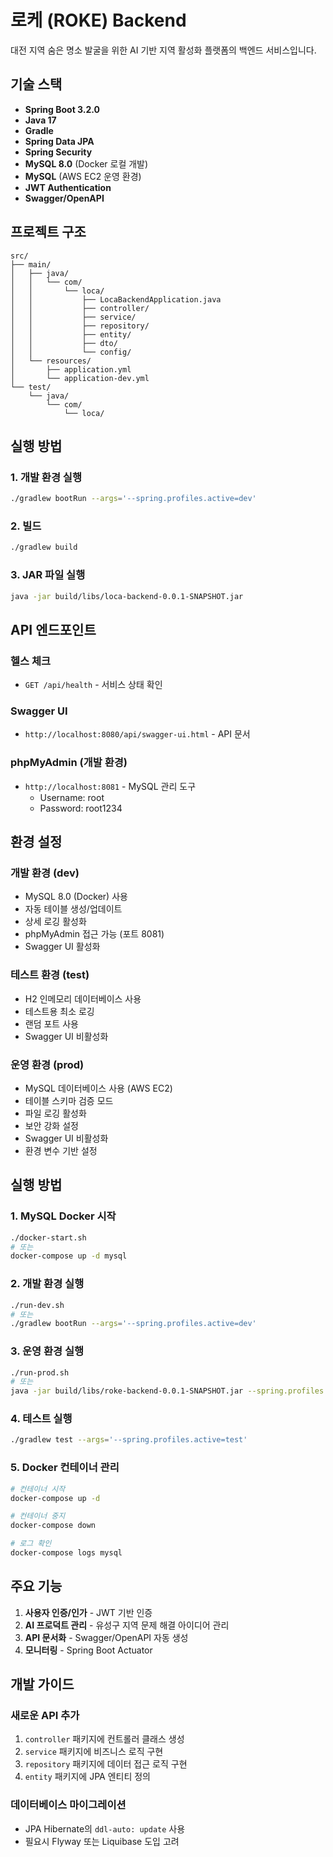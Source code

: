 # 로케 (ROKE) Backend

대전 지역 숨은 명소 발굴을 위한 AI 기반 지역 활성화 플랫폼의 백엔드 서비스입니다.

## 기술 스택

- **Spring Boot 3.2.0**
- **Java 17**
- **Gradle**
- **Spring Data JPA**
- **Spring Security**
- **MySQL 8.0** (Docker 로컬 개발)
- **MySQL** (AWS EC2 운영 환경)
- **JWT Authentication**
- **Swagger/OpenAPI**

## 프로젝트 구조

```
src/
├── main/
│   ├── java/
│   │   └── com/
│   │       └── loca/
│   │           ├── LocaBackendApplication.java
│   │           ├── controller/
│   │           ├── service/
│   │           ├── repository/
│   │           ├── entity/
│   │           ├── dto/
│   │           └── config/
│   └── resources/
│       ├── application.yml
│       └── application-dev.yml
└── test/
    └── java/
        └── com/
            └── loca/
```

## 실행 방법

### 1. 개발 환경 실행

```bash
./gradlew bootRun --args='--spring.profiles.active=dev'
```

### 2. 빌드

```bash
./gradlew build
```

### 3. JAR 파일 실행

```bash
java -jar build/libs/loca-backend-0.0.1-SNAPSHOT.jar
```

## API 엔드포인트

### 헬스 체크
- `GET /api/health` - 서비스 상태 확인

### Swagger UI
- `http://localhost:8080/api/swagger-ui.html` - API 문서

### phpMyAdmin (개발 환경)
- `http://localhost:8081` - MySQL 관리 도구
  - Username: root
  - Password: root1234

## 환경 설정

### 개발 환경 (dev)
- MySQL 8.0 (Docker) 사용
- 자동 테이블 생성/업데이트
- 상세 로깅 활성화
- phpMyAdmin 접근 가능 (포트 8081)
- Swagger UI 활성화

### 테스트 환경 (test)
- H2 인메모리 데이터베이스 사용
- 테스트용 최소 로깅
- 랜덤 포트 사용
- Swagger UI 비활성화

### 운영 환경 (prod)
- MySQL 데이터베이스 사용 (AWS EC2)
- 테이블 스키마 검증 모드
- 파일 로깅 활성화
- 보안 강화 설정
- Swagger UI 비활성화
- 환경 변수 기반 설정

## 실행 방법

### 1. MySQL Docker 시작
```bash
./docker-start.sh
# 또는
docker-compose up -d mysql
```

### 2. 개발 환경 실행
```bash
./run-dev.sh
# 또는
./gradlew bootRun --args='--spring.profiles.active=dev'
```

### 3. 운영 환경 실행
```bash
./run-prod.sh
# 또는
java -jar build/libs/roke-backend-0.0.1-SNAPSHOT.jar --spring.profiles.active=prod
```

### 4. 테스트 실행
```bash
./gradlew test --args='--spring.profiles.active=test'
```

### 5. Docker 컨테이너 관리
```bash
# 컨테이너 시작
docker-compose up -d

# 컨테이너 중지
docker-compose down

# 로그 확인
docker-compose logs mysql
```

## 주요 기능

1. **사용자 인증/인가** - JWT 기반 인증
2. **AI 프로덕트 관리** - 유성구 지역 문제 해결 아이디어 관리
3. **API 문서화** - Swagger/OpenAPI 자동 생성
4. **모니터링** - Spring Boot Actuator

## 개발 가이드

### 새로운 API 추가
1. `controller` 패키지에 컨트롤러 클래스 생성
2. `service` 패키지에 비즈니스 로직 구현
3. `repository` 패키지에 데이터 접근 로직 구현
4. `entity` 패키지에 JPA 엔티티 정의

### 데이터베이스 마이그레이션
- JPA Hibernate의 `ddl-auto: update` 사용
- 필요시 Flyway 또는 Liquibase 도입 고려
